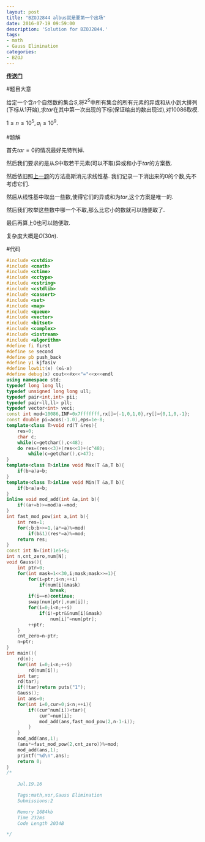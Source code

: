 ```yaml
---
layout: post
title: "BZOJ2844 albus就是要第一个出场"
date: 2016-07-19 09:59:00
description: 'Solution for BZOJ2844.'
tags:
- math
- Gauss Elimination
categories:
- BZOJ
---
```


[**传送门**](http://www.lydsy.com/JudgeOnline/problem.php?id=2844)

#题目大意

给定一个含$n$个自然数的集合$S$,将$2^S$中所有集合的所有元素的异或和从小到大排列(下标从$1$开始),求$tar$在其中第一次出现的下标(保证给出的数出现过),对$10086$取模.

$1\le n\le10^5,a_i\le10^9.$

#题解

首先$tar=0$的情况最好先特判掉.

然后我们要求的是从$S$中取若干元素(可以不取)异或和小于$tar$的方案数.

然后依旧照[上一题](http://kyleyoung-ymj.cf/BZOJ-2115)的方法高斯消元求线性基.
我们记录一下消出来的$0$的个数,先不考虑它们.

然后从线性基中取出一些数,使得它们的异或和为$tar$,这个方案是唯一的.

然后我们枚举这些数中哪一个不取,那么比它小的数就可以随便取了.

最后再算上$0$也可以随便取.

复杂度大概是$O(30n)$.

#代码

```c++
#include <cstdio>
#include <cmath>
#include <ctime>
#include <cctype>
#include <cstring>
#include <cstdlib>
#include <cassert>
#include <set>
#include <map>
#include <queue>
#include <vector>
#include <bitset>
#include <complex>
#include <iostream>
#include <algorithm>
#define fi first
#define se second
#define pb push_back
#define y1 kjfasiv
#define lowbit(x) (x&-x)
#define debug(x) cout<<#x<<"="<<x<<endl
using namespace std;
typedef long long ll;
typedef unsigned long long ull;
typedef pair<int,int> pii;
typedef pair<ll,ll> pll;
typedef vector<int> veci;
const int mod=10086,INF=0x7fffffff,rx[]={-1,0,1,0},ry[]={0,1,0,-1};
const double pi=acos(-1.0),eps=1e-8;
template<class T>void rd(T &res){
    res=0;
    char c;
    while(c=getchar(),c<48);
    do res=(res<<3)+(res<<1)+(c^48);
        while(c=getchar(),c>47);
}
template<class T>inline void Max(T &a,T b){
    if(b>a)a=b;
}
template<class T>inline void Min(T &a,T b){
    if(b<a)a=b;
}
inline void mod_add(int &a,int b){
    if((a+=b)>=mod)a-=mod;
}
int fast_mod_pow(int a,int b){
    int res=1;
    for(;b;b>>=1,(a*=a)%=mod)
        if(b&1)(res*=a)%=mod;
    return res;
}
const int N=(int)1e5+5;
int n,cnt_zero,num[N];
void Gauss(){
    int ptr=0;
    for(int mask=1<<30,i;mask;mask>>=1){
        for(i=ptr;i<n;++i)
            if(num[i]&mask)
                break;
        if(i==n)continue;
        swap(num[ptr],num[i]);
        for(i=0;i<n;++i)
            if(i!=ptr&&num[i]&mask)
                num[i]^=num[ptr];
        ++ptr;
    }
    cnt_zero=n-ptr;
    n=ptr;
}
int main(){
    rd(n);
    for(int i=0;i<n;++i)
        rd(num[i]);
    int tar;
    rd(tar);
    if(!tar)return puts("1");
    Gauss();
    int ans=0;
    for(int i=0,cur=0;i<n;++i){
        if((cur^num[i])<tar){
            cur^=num[i];
            mod_add(ans,fast_mod_pow(2,n-1-i));
        }
    }
    mod_add(ans,1);
    (ans*=fast_mod_pow(2,cnt_zero))%=mod;
    mod_add(ans,1);
    printf("%d\n",ans);
    return 0;
}
/*
    
    Jul.19.16

    Tags:math,xor,Gauss Elimination
    Submissions:2

    Memory 1684kb
    Time 232ms
    Code Length 2034B

*/

```
